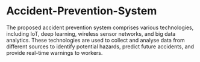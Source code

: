 # Accident-Prevention-System
The proposed accident prevention system comprises various technologies, including  IoT, deep learning, wireless sensor networks, and big data analytics. These  technologies are used to collect and analyse data from different sources to identify  potential hazards, predict future accidents, and provide real-time warnings to workers. 

